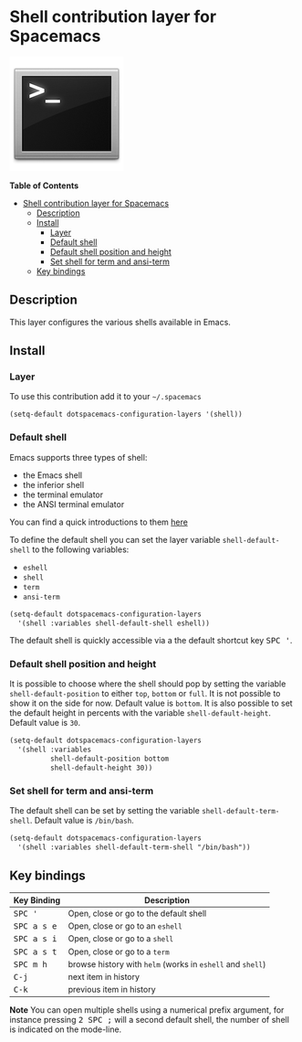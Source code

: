 # Shell contribution layer for Spacemacs

![logo](img/shell.png)

<!-- markdown-toc start - Don't edit this section. Run M-x markdown-toc/generate-toc again -->
**Table of Contents**

- [Shell contribution layer for Spacemacs](#shell-contribution-layer-for-spacemacs)
    - [Description](#description)
    - [Install](#install)
        - [Layer](#layer)
        - [Default shell](#default-shell)
        - [Default shell position and height](#default-shell-position-and-height)
        - [Set shell for term and ansi-term](#set-shell-for-term-and-ansi-term)
    - [Key bindings](#key-bindings)

<!-- markdown-toc end -->

## Description

This layer configures the various shells available in Emacs.

## Install

### Layer

To use this contribution add it to your `~/.spacemacs`

```elisp
(setq-default dotspacemacs-configuration-layers '(shell))
```

### Default shell

Emacs supports three types of shell:
- the Emacs shell
- the inferior shell
- the terminal emulator
- the ANSI terminal emulator

You can find a quick introductions to them [here][mastering-emacs]

To define the default shell you can set the layer variable `shell-default-shell`
to the following variables:
- `eshell`
- `shell`
- `term`
- `ansi-term`

```elisp
(setq-default dotspacemacs-configuration-layers
  '(shell :variables shell-default-shell eshell))
```

The default shell is quickly accessible via a the default shortcut key
<kbd>SPC '</kbd>.

### Default shell position and height

It is possible to choose where the shell should pop by setting the variable
`shell-default-position` to either `top`, `bottom` or `full`. It is not
possible to show it on the side for now.
Default value is `bottom`.
It is also possible to set the default height in percents with the variable
`shell-default-height`. Default value is `30`.

```elisp
(setq-default dotspacemacs-configuration-layers
  '(shell :variables
          shell-default-position bottom
          shell-default-height 30))
```

### Set shell for term and ansi-term

The default shell can be set by setting the variable `shell-default-term-shell`.
Default value is `/bin/bash`.

```elisp
(setq-default dotspacemacs-configuration-layers
  '(shell :variables shell-default-term-shell "/bin/bash"))
```

## Key bindings

Key Binding          | Description
---------------------|------------------------------------------------------------
<kbd>SPC '</kbd>     | Open, close or go to the default shell
<kbd>SPC a s e</kbd> | Open, close or go to an `eshell`
<kbd>SPC a s i</kbd> | Open, close or go to a `shell`
<kbd>SPC a s t</kbd> | Open, close or go to a `term`
<kbd>SPC m h</kbd>   | browse history with `helm` (works in `eshell` and `shell`)
<kbd>C-j</kbd>       | next item in history
<kbd>C-k</kbd>       | previous item in history

**Note** You can open multiple shells using a numerical prefix argument,
for instance pressing <kbd>2 SPC ;</kbd> will a second default shell, the
number of shell is indicated on the mode-line.

[mastering-emacs]: https://www.masteringemacs.org/article/running-shells-in-emacs-overview

